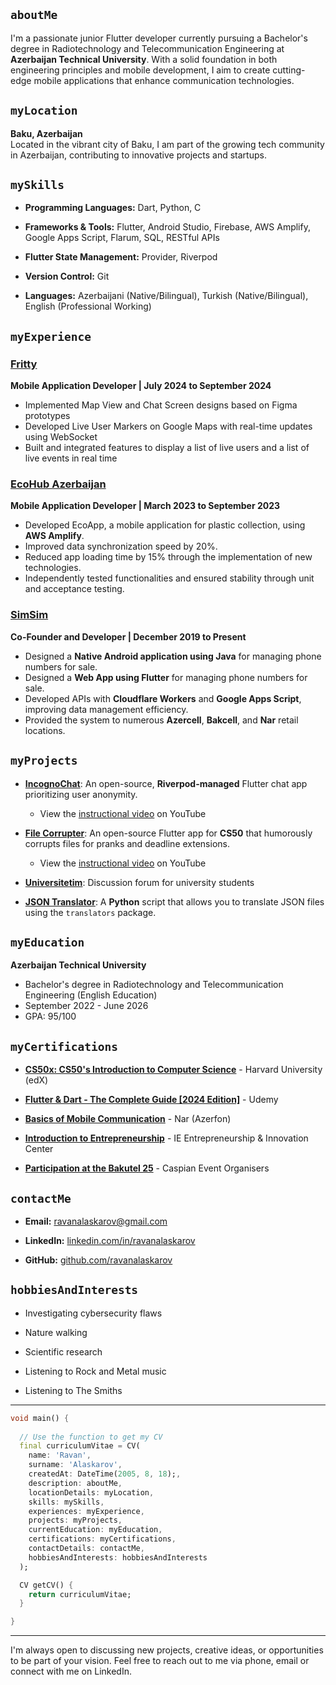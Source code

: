 ## `aboutMe`

I'm a passionate junior Flutter developer currently pursuing a Bachelor's degree in Radiotechnology and Telecommunication Engineering at **Azerbaijan Technical University**. With a solid foundation in both engineering principles and mobile development, I aim to create cutting-edge mobile applications that enhance communication technologies. 

## `myLocation`

**Baku, Azerbaijan**  
Located in the vibrant city of Baku, I am part of the growing tech community in Azerbaijan, contributing to innovative projects and startups.


## `mySkills`

- **Programming Languages:** Dart, Python, C

- **Frameworks & Tools:** Flutter, Android Studio, Firebase, AWS Amplify, Google Apps Script, Flarum, SQL, RESTful APIs

- **Flutter State Management:** Provider, Riverpod

- **Version Control:** Git

- **Languages:** Azerbaijani (Native/Bilingual), Turkish (Native/Bilingual), English (Professional Working)

## `myExperience`

### [Fritty](https://www.frittyclub.com/)
**Mobile Application Developer | July 2024 to September 2024**

- Implemented Map View and Chat Screen designs based on Figma prototypes
- Developed Live User Markers on Google Maps with real-time updates using WebSocket
- Built and integrated features to display a list of live users and a list of live events in real time

### [EcoHub Azerbaijan](https://ecohub.az/aze/index)
**Mobile Application Developer | March 2023 to September 2023**
- Developed EcoApp, a mobile application for plastic collection, using **AWS Amplify**.
- Improved data synchronization speed by 20%.
- Reduced app loading time by 15% through the implementation of new technologies.
- Independently tested functionalities and ensured stability through unit and acceptance testing.


### [SimSim](https://www.simsim.az/)
**Co-Founder and Developer | December 2019 to
 Present**
- Designed a **Native Android application using Java** for managing phone numbers for sale.
- Designed a **Web App using Flutter** for managing phone numbers for sale.
- Developed APIs with **Cloudflare Workers** and **Google Apps Script**, improving data management efficiency.
- Provided the system to numerous **Azercell**, **Bakcell**, and **Nar** retail locations.


## `myProjects`

- **[IncognoChat](https://github.com/ravanalaskarov/incognochat)**: An open-source, **Riverpod-managed** Flutter chat app prioritizing user anonymity.
    - View the [instructional video](https://youtu.be/0Q108GtPCKk) on YouTube 

- **[File Corrupter](https://github.com/ravanalaskarov/flutter-file-corrupter)**: An open-source Flutter app for **CS50** that humorously corrupts files for pranks and deadline extensions.
    - View the [instructional video](https://youtu.be/96MtrtkdSoE) on YouTube 

- **[Universitetim](https://www.universitetim.com)**: Discussion forum for university students

- **[JSON Translator](https://github.com/ravanalaskarov/json-translator)**: A **Python** script that allows you to translate JSON files using the       `translators` package.




## `myEducation`

**Azerbaijan Technical University**
- Bachelor's degree in Radiotechnology and Telecommunication Engineering (English Education)
- September 2022 - June 2026
- GPA: 95/100

## `myCertifications`

- **[CS50x: CS50's Introduction to Computer Science](https://courses.edx.org/certificates/64e1dc3e6f354dd79c9ac075992e09eb)** - Harvard University (edX) 

- **[Flutter & Dart - The Complete Guide [2024 Edition]](https://www.udemy.com/certificate/UC-13d5adb5-e8e1-489a-9062-5d2c611a66a6/)** - Udemy

- **[Basics of Mobile Communication](assets/certificates/basics_of_mobile_communication.jpg)** - Nar (Azerfon)

- **[Introduction to Entrepreneurship](assets/certificates/introduction_to_entrepreneurship.png)** - IE Entrepreneurship & Innovation Center

- **[Participation at the Bakutel 25](assets/certificates/participation_at_the_bakutel_25.jpg)** - Caspian Event Organisers


## `contactMe`

- **Email:** [ravanalaskarov@gmail.com](mailto:ravanalaskarov@gmail.com)

- **LinkedIn:** [linkedin.com/in/ravanalaskarov](https://www.linkedin.com/in/ravanalaskarov)

- **GitHub:** [github.com/ravanalaskarov](https://www.github.com/ravanalaskarov)

## `hobbiesAndInterests`

- Investigating cybersecurity flaws

- Nature walking

- Scientific research

- Listening to Rock and Metal music

- Listening to The Smiths

---

```dart 
void main() {
  
  // Use the function to get my CV
  final curriculumVitae = CV(
    name: 'Ravan',
    surname: 'Alaskarov',
    createdAt: DateTime(2005, 8, 18);,
    description: aboutMe,
    locationDetails: myLocation,
    skills: mySkills,
    experiences: myExperience,
    projects: myProjects,
    currentEducation: myEducation,
    certifications: myCertifications,
    contactDetails: contactMe,
    hobbiesAndInterests: hobbiesAndInterests
  );

  CV getCV() {
    return curriculumVitae;
  }

}

```
---
I'm always open to discussing new projects, creative ideas, or opportunities to be part of your vision. Feel free to reach out to me via phone, email or connect with me on LinkedIn.



